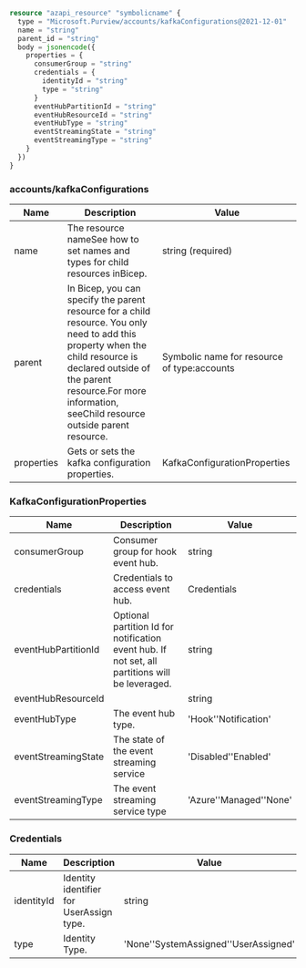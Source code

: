 ```terraform
resource "azapi_resource" "symbolicname" {
  type = "Microsoft.Purview/accounts/kafkaConfigurations@2021-12-01"
  name = "string"
  parent_id = "string"
  body = jsonencode({
    properties = {
      consumerGroup = "string"
      credentials = {
        identityId = "string"
        type = "string"
      }
      eventHubPartitionId = "string"
      eventHubResourceId = "string"
      eventHubType = "string"
      eventStreamingState = "string"
      eventStreamingType = "string"
    }
  })
}

```

### accounts/kafkaConfigurations

| Name | Description | Value |
|-|-|-|
| name | The resource nameSee how to set names and types for child resources inBicep. | string (required) |
| parent | In Bicep, you can specify the parent resource for a child resource. You only need to add this property when the child resource is declared outside of the parent resource.For more information, seeChild resource outside parent resource. | Symbolic name for resource of type:accounts |
| properties | Gets or sets the kafka configuration properties. | KafkaConfigurationProperties |


### KafkaConfigurationProperties

| Name | Description | Value |
|-|-|-|
| consumerGroup | Consumer group for hook event hub. | string |
| credentials | Credentials to access event hub. | Credentials |
| eventHubPartitionId | Optional partition Id for notification event hub. If not set, all partitions will be leveraged. | string |
| eventHubResourceId |  | string |
| eventHubType | The event hub type. | 'Hook''Notification' |
| eventStreamingState | The state of the event streaming service | 'Disabled''Enabled' |
| eventStreamingType | The event streaming service type | 'Azure''Managed''None' |


### Credentials

| Name | Description | Value |
|-|-|-|
| identityId | Identity identifier for UserAssign type. | string |
| type | Identity Type. | 'None''SystemAssigned''UserAssigned' |


